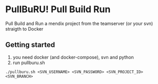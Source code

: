 # PullBuRU! Pull Build Run

Pull Build and Run a mendix project from the teamserver (or your svn) straigth to Docker

## Getting started

1. you need docker (and docker-compose), svn and python
2. run  pullburu.sh
``` 
./pullburu.sh <SVN_USERNAME> <SVN_PASSWORD> <SVN_PROJECT_ID> <SVN_BRANCH>
```
